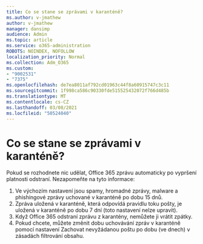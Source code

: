```yaml
---
title: Co se stane se zprávami v karanténě?
ms.author: v-jmathew
author: v-jmathew
manager: dansimp
audience: Admin
ms.topic: article
ms.service: o365-administration
ROBOTS: NOINDEX, NOFOLLOW
localization_priority: Normal
ms.collection: Adm_O365
ms.custom:
- "9002531"
- "7375"
ms.openlocfilehash: de7ea8011af792cd01963c44f8a60915747c3c11
ms.sourcegitcommit: 1f998ca586c90330fde515525432072f766d485b
ms.translationtype: MT
ms.contentlocale: cs-CZ
ms.lasthandoff: 03/08/2021
ms.locfileid: "50524040"
---
```

# <a name="what-happens-to-quarantined-messages"></a>Co se stane se zprávami v karanténě?

Pokud se rozhodnete nic udělat, Office 365 zprávu automaticky po vypršení platnosti odstraní. Nezapomeňte na tyto informace:

1. Ve výchozím nastavení jsou spamy, hromadné zprávy, malware a phishingové zprávy uchované v karanténě po dobu 15 dnů.
2. Zpráva uložená v karanténě, která odpovídá pravidlu toku pošty, je uložená v karanténě po dobu 7 dní (toto nastavení nelze upravit).
3. Když Office 365 odstraní zprávu z karantény, nemůžete ji vrátit zpátky.
4. Pokud chcete, můžete změnit dobu uchovávání zpráv v karanténě pomocí nastavení Zachovat nevyžádanou poštu po dobu (ve dnech) v zásadách filtrování obsahu.
